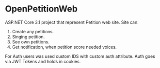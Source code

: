 # OpenPetitionWeb

ASP.NET Core 3.1 project that represent Petition web site. 
Site can:
1. Create any petitions.
2. Singing petition.
3. See own petitions.
4. Get notification, when petition score needed voices.

For Auth users was used custom IDS with custom auth attribute.
Auth goes via JWT Tokens and holds in cookies.
